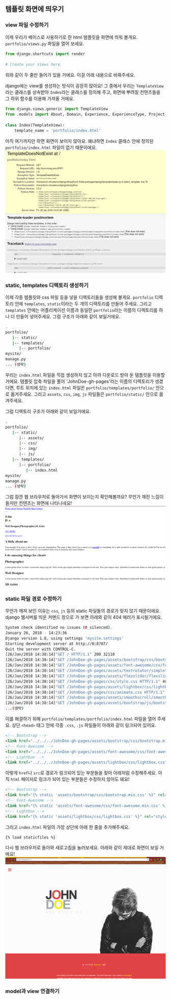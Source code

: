 ## 템플릿 화면에 띄우기

### view 파일 수정하기
이제 우리가 베이스로 사용하기로 한 html 템플릿을 화면에 띄워 볼게요.
`portfolio/views.py` 파일을 열어 보세요.
```python
from django.shortcuts import render

# Create your views here.
```

위와 같이 두 줄만 들어가 있을 거에요. 이걸 아래 내용으로 바꿔주세요.

django에는 view를 생성하는 방식이 굉장히 많아요!
그 중에서 우리는 `TemplateView`라는 클래스를 상속받아 `Index`라는 클래스를 정의해 주고,
화면에 뿌려질 컨텐츠들을 그 하위 함수를 이용해 가져올 거에요.
```python
from django.views.generic import TemplateView
from .models import About, Domain, Experience, ExperienceType, Project, Publication, PublicationType

class Index(TemplateView):
    template_name = 'portfolio/index.html'
```

아직 여기까지만 하면 화면이 보이지 않아요.
왜냐하면 `Index` 클래스 안에 정의된 `portfolio/index.html` 파일이 없기 때문이에요.
![TemplateDoesNotExist 에러 화면](img/13.PNG)



### static, templates 디렉토리 생성하기
이제 각종 템플릿와 css 파일 등을 넣을 디렉토리들을 생성해 볼게요.
`portfolio` 디렉토리 안에 `templates`, `static`이라는 두 개의 디렉토리를 만들어 주세요.
그리고 `templates` 안에는 어플리케이션 이름과 동일한 `portfolio`라는 이름의 디렉토리를 하나 더 만들어 넣어주세요.
그럼 구조가 아래와 같이 보일거에요.
```bash
.
portfolio/
   |-- static/
   |-- templates/
      |-- portfolio/
mysite/
manage.py
... (생략)
```

우리는 `index.html` 파일을 직접 생성하지 않고 아까 다운로드 받아 둔 템플릿을 이용할 거에요.
템플릿 압축 파일을 풀어 'JohnDoe-gh-pages'라는 이름의 디렉토리가 생겼다면,
루트 위치에 있는 `index.html` 파일은 `portfolio/templates/portfolio/` 안으로 옮겨주세요.
그리고 `assets`, `css`, `img`, `js` 파일들은 `portfolio/static/` 안으로 옮겨주세요.

그럼 디렉토리 구조가 아래와 같이 보일거에요.
```bash
.
portfolio/
   |-- static/
      |-- assets/
      |-- css/
      |-- img/
      |-- js/
   |-- templates/
      |-- portfolio/
         |-- index.html
mysite/
manage.py
... (생략)
```

그럼 잠깐 웹 브라우저로 돌아가서 화면이 보이는지 확인해볼까요?
무언가 깨진 느낌이 들지만 컨텐츠는 화면에 나타나네요!
![렌더링된 템플릿 초기화면](img/14.PNG)


### static 파일 경로 수정하기
무언가 깨져 보인 이유는 `css`, `js` 등의 static 파일들의 경로가 맞지 않기 때문이에요.
django 웹서버를 띄운 커맨드 창으로 가 보면 아래와 같이 404 에러가 표시될거에요.
```bash
System check identified no issues (0 silenced).
January 26, 2018 - 14:23:36
Django version 1.8, using settings 'mysite.settings'
Starting development server at http://0:8787/
Quit the server with CONTROL-C.
[26/Jan/2018 14:38:14]"GET / HTTP/1.1" 200 32110
[26/Jan/2018 14:38:14]"GET /JohnDoe-gh-pages/assets/bootstrap/css/bootstrap.min.css HTTP/1.1" 404 2235
[26/Jan/2018 14:38:14]"GET /JohnDoe-gh-pages/assets/font-awesome/css/font-awesome.min.css HTTP/1.1" 404 2253
[26/Jan/2018 14:38:14]"GET /JohnDoe-gh-pages/assets/textrotator/simpletextrotator.css HTTP/1.1" 404 2241
[26/Jan/2018 14:38:14]"GET /JohnDoe-gh-pages/assets/flexslider/flexslider.css HTTP/1.1" 404 2217
[26/Jan/2018 14:38:14]"GET /JohnDoe-gh-pages/css/style.css HTTP/1.1" 404 2160
[26/Jan/2018 14:38:14]"GET /JohnDoe-gh-pages/assets/lightbox/css/lightbox.css HTTP/1.1" 404 2217
[26/Jan/2018 14:38:14]"GET /JohnDoe-gh-pages/css/animate.css HTTP/1.1" 404 2166
[26/Jan/2018 14:38:14]"GET /JohnDoe-gh-pages/assets/smoothscroll/smoothscroll.js HTTP/1.1" 404 2226
[26/Jan/2018 14:38:14]"GET /JohnDoe-gh-pages/assets/bootstrap/js/bootstrap.min.js HTTP/1.1" 404 2229
...(생략)
```

이를 해결하기 위해 `portfolio/templates/portfolio/index.html` 파일을 열어 주세요.
상단 `<head>` 태그 안에 각종 `.css`, `.js` 파일들이 아래와 같이 링크되어 있어요.
```html
<!-- Bootstrap -->
<link href="../../../JohnDoe-gh-pages/assets/bootstrap/css/bootstrap.min.css" rel="stylesheet">
<!-- Font-Awesome -->
<link href="../../../JohnDoe-gh-pages/assets/font-awesome/css/font-awesome.min.css" rel="stylesheet">
<!-- Lightbox -->
<link href="../../../JohnDoe-gh-pages/assets/lightbox/css/lightbox.css" rel="stylesheet">
```

이렇게 `href`나 `src`로 경로가 링크되어 있는 부분들을 찾아 아래처럼 수정해주세요.
아직 `html` 페이지로 링크가 되어 있는 부분들은 수정하지 않아도 돼요!
```html
<!-- Bootstrap -->
<link href="{% static 'assets/bootstrap/css/bootstrap.min.css' %}" rel="stylesheet">
<!-- Font-Awesome -->
<link href="{% static 'assets/font-awesome/css/font-awesome.min.css' %}" rel="stylesheet">
<!-- Lightbox -->
<link href="{% static 'assets/lightbox/css/lightbox.css' %}" rel="stylesheet">
```

그리고 `index.html` 파일의 가장 상단에 아래 한 줄을 추가해주세요.
```html
{% load staticfiles %}
```

다시 웹 브라우저로 돌아와 새로고침을 눌러보세요.
아래와 같이 제대로 화면이 보일 거에요!
![정상적으로 static 파일들이 불러와 진 화면](img/15.png)


### model과 view 연결하기